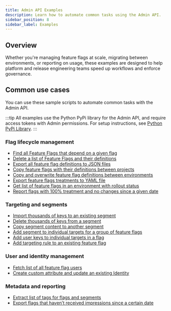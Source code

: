 ```yaml
---
title: Admin API Examples
description: Learn how to automate common tasks using the Admin API.
sidebar_position: 8
sidebar_label: Examples
---
```


## Overview

Whether you're managing feature flags at scale, migrating between environments, or reporting on usage, these examples are designed to help platform and release engineering teams speed up workflows and enforce governance.

## Common use cases

You can use these sample scripts to automate common tasks with the Admin API. 

:::tip
All examples use the Python PyPi library for the Admin API, and require access tokens with Admin permissions. For setup instructions, see [Python PyPi Library](/docs/feature-management-experimentation/api/wrappers/python-admin-api).
:::

### Flag lifecycle management

- [Find all Feature Flags that depend on a given flag](./find-flags)
- [Delete a list of Feature Flags and their definitions](./delete-list)
- [Export all feature flag definitions to JSON files](./export-flag-definitions)
- [Copy feature flags with their definitions between projects](./copy-flags)
- [Copy and overwrite feature flag definitions between environments](./copy-flag-definition)
- [Export feature flags treatments to YAML file](./export-treatments)
- [Get list of feature flags in an environment with rollout status](./get-list)
- [Report flags with 100% treatment and no changes since a given date](./report-flags)

### Targeting and segments

- [Import thousands of keys to an existing segment](./import-keys)
- [Delete thousands of keys from a segment](./delete-keys)
- [Copy segment content to another segment](./copy-segment)
- [Add segment to individual targets for a group of feature flags](./add-segment)
- [Add user keys to individual targets in a flag](./add-keys)
- [Add targeting rule to an existing feature flag](./add-targeting-rule)

### User and identity management

- [Fetch list of all feature flag users](./fetch-list)
- [Create custom attribute and update an existing Identity](./customer-attribute)

### Metadata and reporting 

- [Extract list of tags for flags and segments](./extract-list)
- [Export flags that haven’t received impressions since a certain date](./export-flags)